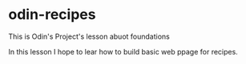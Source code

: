 # odin-recipes

This is Odin's Project's lesson abuot foundations

In this lesson I hope to lear how to build basic web ppage for recipes.